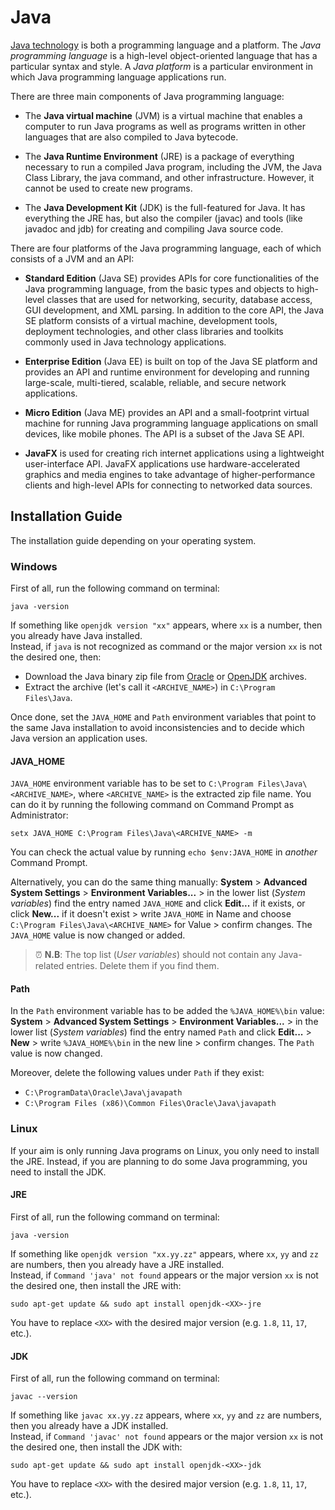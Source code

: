 
# Java

[Java technology](https://docs.oracle.com/javaee/6/firstcup/doc/gkhoy.html "Official source of Java informations") is both a programming language and a platform. The *Java programming language* is a high-level object-oriented language that has a particular syntax and style. A *Java platform* is a particular environment in which Java programming language applications run.<br>

There are three main components of Java programming language:

- The **Java virtual machine** (JVM) is a virtual machine that enables a computer to run Java programs as well as programs written in other languages that are also compiled to Java bytecode.

- The **Java Runtime Environment** (JRE) is a package of everything necessary to run a compiled Java program, including the JVM, the Java Class Library, the java command, and other infrastructure. However, it cannot be used to create new programs.

- The **Java Development Kit** (JDK) is the full-featured for Java. It has everything the JRE has, but also the compiler (javac) and tools (like javadoc and jdb) for creating and compiling Java source code.

There are four platforms of the Java programming language, each of which consists of a JVM and an API:

- **Standard Edition** (Java SE) provides APIs for core functionalities of the Java programming language, from the basic types and objects to high-level classes that are used for networking, security, database access, GUI development, and XML parsing. In addition to the core API, the Java SE platform consists of a virtual machine, development tools, deployment technologies, and other class libraries and toolkits commonly used in Java technology applications.

- **Enterprise Edition** (Java EE) is built on top of the Java SE platform and provides an API and runtime environment for developing and running large-scale, multi-tiered, scalable, reliable, and secure network applications.

- **Micro Edition** (Java ME) provides an API and a small-footprint virtual machine for running Java programming language applications on small devices, like mobile phones. The API is a subset of the Java SE API.

- **JavaFX** is used for creating rich internet applications using a lightweight user-interface API. JavaFX applications use hardware-accelerated graphics and media engines to take advantage of higher-performance clients and high-level APIs for connecting to networked data sources.

## Installation Guide

The installation guide depending on your operating system.

### Windows

First of all, run the following command on terminal:
```
java -version
```
If something like `openjdk version "xx"` appears, where `xx` is a number, then you already have Java installed.<br>
Instead, if `java` is not recognized as command or the major version `xx` is not the desired one, then:
- Download the Java binary zip file from [Oracle](https://www.oracle.com/java/technologies/downloads/archive/ "Oracle Java archive") or [OpenJDK](https://jdk.java.net/archive/ "OpenJDK Java archive") archives.
- Extract the archive (let's call it `<ARCHIVE_NAME>`) in `C:\Program Files\Java`.

Once done, set the `JAVA_HOME` and `Path` environment variables that point to the same Java installation to avoid inconsistencies and to decide which Java version an application uses.

#### JAVA_HOME

`JAVA_HOME` environment variable has to be set to `C:\Program Files\Java\<ARCHIVE_NAME>`, where `<ARCHIVE_NAME>` is the extracted zip file name. You can do it by running the following command on Command Prompt as Administrator:
```
setx JAVA_HOME C:\Program Files\Java\<ARCHIVE_NAME> -m
```
You can check the actual value by running `echo $env:JAVA_HOME` in *another* Command Prompt.<br>

Alternatively, you can do the same thing manually: **System** > **Advanced System Settings** > **Environment Variables...** > in the lower list (*System variables*) find the entry named `JAVA_HOME` and click **Edit...** if it exists, or click **New...** if it doesn't exist > write `JAVA_HOME` in Name and choose `C:\Program Files\Java\<ARCHIVE_NAME>` for Value > confirm changes. The `JAVA_HOME` value is now changed or added.

> :alarm_clock: **N.B**: The top list (*User variables*) should not contain any Java-related entries. Delete them if you find them.

#### Path

In the `Path` environment variable has to be added the `%JAVA_HOME%\bin` value: **System** > **Advanced System Settings** > **Environment Variables...** > in the lower list (*System variables*) find the entry named `Path` and click **Edit...** > **New** > write `%JAVA_HOME%\bin` in the new line > confirm changes. The `Path` value is now changed.

Moreover, delete the following values under `Path` if they exist:
- `C:\ProgramData\Oracle\Java\javapath`
- `C:\Program Files (x86)\Common Files\Oracle\Java\javapath`

### Linux

If your aim is only running Java programs on Linux, you only need to install the JRE. Instead, if you are planning to do some Java programming, you need to install the JDK. 

#### JRE

First of all, run the following command on terminal:
```
java -version
```
If something like `openjdk version "xx.yy.zz"` appears, where `xx`, `yy` and `zz` are numbers, then you already have a JRE installed.<br>
Instead, if `Command 'java' not found` appears or the major version `xx` is not the desired one, then install the JRE with:
```
sudo apt-get update && sudo apt install openjdk-<XX>-jre
```
You have to replace `<XX>` with the desired major version (e.g. `1.8`, `11`, `17`, etc.).

#### JDK

First of all, run the following command on terminal:
```
javac --version
```
If something like `javac xx.yy.zz` appears, where `xx`, `yy` and `zz` are numbers, then you already have a JDK installed.<br>
Instead, if `Command 'javac' not found` appears or the major version `xx` is not the desired one, then install the JDK with:
```
sudo apt-get update && sudo apt install openjdk-<XX>-jdk
```
You have to replace `<XX>` with the desired major version (e.g. `1.8`, `11`, `17`, etc.).

